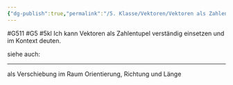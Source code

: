 ```yaml
---
{"dg-publish":true,"permalink":"/5. Klasse/Vektoren/Vektoren als Zahlentupel/"}
---
```


#G511 #G5 #5kl
Ich kann Vektoren als Zahlentupel verständig einsetzen und im Kontext deuten.

siehe auch:
___

als Verschiebung im Raum
Orientierung, Richtung und Länge